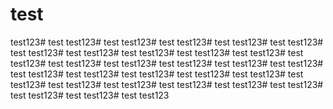# test
test123# test
test123# test
test123# test
test123# test
test123# test
test123# test
test123# test
test123# test
test123# test
test123# test
test123# test
test123# test
test123# test
test123# test
test123# test
test123# test
test123# test
test123# test
test123# test
test123# test
test123# test
test123# test
test123# test
test123# test
test123# test
test123# test
test123# test
test123# test
test123# test
test123# test
test123
